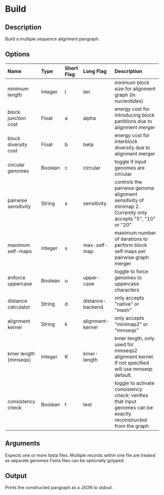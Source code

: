# Build

## Description
Build a multiple sequence alignment pangraph.

## Options
| Name                 | Type    | Short Flag | Long Flag        | Description                                                                                                   |
| :------------------- | :------ | :--------- | :--------------- | :------------------------------------------------------------------------------------------------------------ |
| minimum length       | Integer | l          | len              | minimum block size for alignment graph (in nucleotides)                                                       |
| block junction cost  | Float   | a          | alpha            | energy cost for introducing block partitions due to alignment merger                                          |
| block diversity cost | Float   | b          | beta             | energy cost for interblock diversity due to alignment merger                                                  |
| circular genomes     | Boolean | c          | circular         | toggle if input genomes are circular                                                                          |
| pairwise sensitivity | String  | s          | sensitivity      | controls the pairwise genome alignment sensitivity of minimap 2. Currently only accepts "5", "10" or "20"     |
| maximum self-maps    | Integer | x          | max-self-map     | maximum number of iterations to perform block self maps per pairwise graph merger                             |
| enforce uppercase    | Boolean | u          | upper-case       | toggle to force genomes to uppercase characters                                                               |
| distance calculator  | String  | d          | distance-backend | only accepts "native" or "mash"                                                                               |
| alignment kernel     | String  | k          | alignment-kernel | only accepts "minimap2" or "mmseqs"                                                                           |
| kmer length (mmseqs) | Integer | K          | kmer-length      | kmer length, only used for mmseqs2 alignment kernel. If not specified will use mmseqs default.                |
| consistency check    | Boolean | t          | test             | toggle to activate consistency check: verifies that input genomes can be exactly reconstructed from the graph |

## Arguments
Expects one or more fasta files.
Multiple records within one file are treated as separate genomes
Fasta files can be optionally gzipped.

## Output
Prints the constructed pangraph as a JSON to _stdout_.
